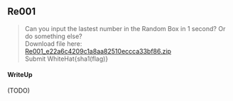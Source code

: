 ## Re001

> Can you input the lastest number in the Random Box in 1 second? Or do something else? <br>
> Download file here: <br>
> [Re001_e22a6c4209c1a8aa82510eccca33bf86.zip](./lib/Re001_e22a6c4209c1a8aa82510eccca33bf86.zip) <br>
> Submit WhiteHat{sha1(flag)}

#### WriteUp

(TODO)